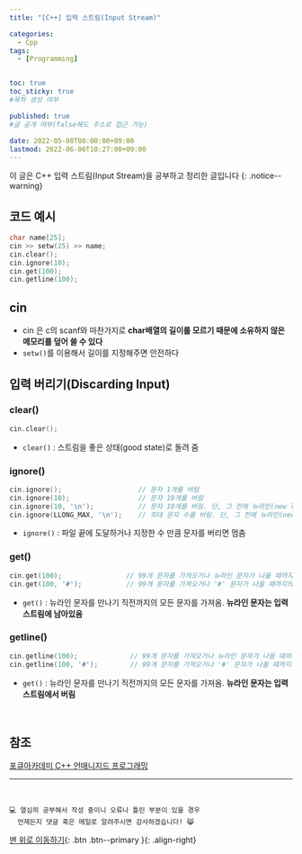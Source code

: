 ```yaml
---
title: "[C++] 입력 스트림(Input Stream)" 

categories:
  - Cpp
tags:
  - [Programming]


toc: true
toc_sticky: true
#목차 생성 여부

published: true
#글 공개 여부(false해도 주소로 접근 가능)

date: 2022-05-08T00:00:00+09:00
lastmod: 2022-06-06T10:27:00+09:00
---
```


이 글은 C++ 입력 스트림(Input Stream)을 공부하고 정리한 글입니다
{: .notice--warning}

## 코드 예시
```cpp
char name[25];
cin >> setw(25) >> name;
cin.clear();
cin.ignore(10);
cin.get(100);
cin.getline(100);
```
## cin
- cin 은 c의 scanf와 마찬가지로 **char배열의 길이를 모르기 때문에 소유하지 않은 메모리를 덮어 쓸 수 있다**
- `setw()`를 이용해서 길이를 지정해주면 안전하다

## 입력 버리기(Discarding Input)
### clear()
```cpp
cin.clear();
```
- `clear()` : 스트림을 좋은 상태(good state)로 돌려 줌

### ignore()
```cpp
cin.ignore();                   // 문자 1개를 버림
cin.ignore(10);                 // 문자 10개를 버림
cin.ignore(10, '\n');           // 문자 10개를 버림. 단, 그 전에 뉴라인(new line) 문자를 버리면 곧바로 멈춤
cin.ignore(LLONG_MAX, '\n');    // 최대 문자 수를 버림. 단, 그 전에 뉴라인(new line) 문자를 버리면 곧바로 멈춤
```
- `ignore()` : 파일 끝에 도달하거나 지정한 수 만큼 문자를 버리면 멈춤

### get()
```cpp
cin.get(100);                // 99개 문자를 가져오거나 뉴라인 문자가 나올 때까지의 문자를 가져온다
cin.get(100, '#');           // 99개 문자를 가져오거나 '#' 문자가 나올 때까지의 문자를 가져온다
```
- `get()` : 뉴라인 문자를 만나기 직전까지의 모든 문자를 가져옴. **뉴라인 문자는 입력 스트림에 남아있음**

### getline()
```cpp
cin.getline(100);             // 99개 문자를 가져오거나 뉴라인 문자가 나올 때까지의 문자를 가져온다
cin.getline(100, '#');        // 99개 문자를 가져오거나 '#' 문자가 나올 때까지의 문자를 가져온다
```
- `get()` : 뉴라인 문자를 만나기 직전까지의 모든 문자를 가져옴. **뉴라인 문자는 입력 스트림에서 버림**

<br>

## 참조
[포큐아카데미 C++ 언매니지드 프로그래밍](https://pocu-ko.teachable.com/p/comp3200)

***
<br>

    💻 열심히 공부해서 작성 중이니 오류나 틀린 부분이 있을 경우 
      언제든지 댓글 혹은 메일로 알려주시면 감사하겠습니다! 😸

[맨 위로 이동하기](#){: .btn .btn--primary }{: .align-right}